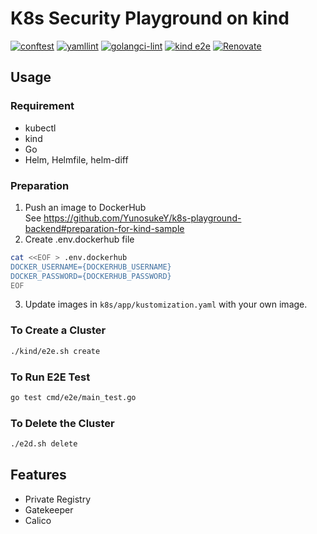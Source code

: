 # K8s Security Playground on kind

[![conftest](https://github.com/YunosukeY/k8s-sec-playground/actions/workflows/conftest.yaml/badge.svg?branch=master&event=push)](https://github.com/YunosukeY/k8s-sec-playground/actions/workflows/conftest.yaml)
[![yamllint](https://github.com/YunosukeY/k8s-sec-playground/actions/workflows/yamllint.yaml/badge.svg?branch=master&event=push)](https://github.com/YunosukeY/k8s-sec-playground/actions/workflows/yamllint.yaml)
[![golangci-lint](https://github.com/YunosukeY/k8s-sec-playground/actions/workflows/golangci-lint.yml/badge.svg?branch=master&event=push)](https://github.com/YunosukeY/k8s-sec-playground/actions/workflows/golangci-lint.yml)
[![kind e2e](https://github.com/YunosukeY/k8s-sec-playground/actions/workflows/kind-e2e.yaml/badge.svg?branch=master&event=push)](https://github.com/YunosukeY/k8s-sec-playground/actions/workflows/kind-e2e.yaml)
[![Renovate](https://img.shields.io/badge/renovate-enabled-brightgreen.svg)](https://renovatebot.com)

## Usage

### Requirement

- kubectl
- kind
- Go
- Helm, Helmfile, helm-diff

### Preparation

1. Push an image to DockerHub<br>
   See https://github.com/YunosukeY/k8s-playground-backend#preparation-for-kind-sample
2. Create .env.dockerhub file

```sh
cat <<EOF > .env.dockerhub
DOCKER_USERNAME={DOCKERHUB_USERNAME}
DOCKER_PASSWORD={DOCKERHUB_PASSWORD}
EOF
```

3. Update images in `k8s/app/kustomization.yaml` with your own image.

### To Create a Cluster

```sh
./kind/e2e.sh create
```

### To Run E2E Test

```sh
go test cmd/e2e/main_test.go
```

### To Delete the Cluster

```sh
./e2d.sh delete
```

## Features

- Private Registry
- Gatekeeper
- Calico
